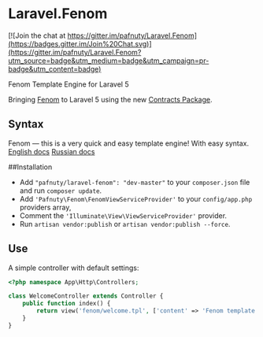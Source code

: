 # Laravel.Fenom
[![Join the chat at https://gitter.im/pafnuty/Laravel.Fenom](https://badges.gitter.im/Join%20Chat.svg)](https://gitter.im/pafnuty/Laravel.Fenom?utm_source=badge&utm_medium=badge&utm_campaign=pr-badge&utm_content=badge)

Fenom Template Engine for Laravel 5

Bringing [Fenom](https://github.com/fenom-template/fenom) to Laravel 5 using the new [Contracts Package](https://github.com/illuminate/contracts).

## Syntax 
Fenom — this is a very quick and easy template engine! With easy syntax.
[English docs](https://github.com/fenom-template/fenom/blob/master/docs/en/readme.md)
[Russian docs](https://github.com/fenom-template/fenom/blob/master/docs/ru/readme.md)

##Installation
- Add `"pafnuty/laravel-fenom": "dev-master"` to your `composer.json` file and run `composer update`.
- Add `'Pafnuty\Fenom\FenomViewServiceProvider'` to your `config/app.php` providers array, 
- Comment the `'Illuminate\View\ViewServiceProvider'` provider.
- Run `artisan vendor:publish` or `artisan vendor:publish --force`.

## Use
A simple controller with default settings:
```php
<?php namespace App\Http\Controllers;

class WelcomeController extends Controller {
    public function index() {
        return view('fenom/welcome.tpl', ['content' => 'Fenom template engine text']);
    }
}
```





